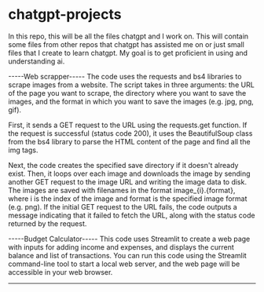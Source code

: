 # chatgpt-projects
In this repo, this will be all the files chatgpt and I work on. This will contain some files from other repos that chatgpt has assisted me on or just small files that I create to learn chatgpt. My goal is to get proficient in using and understanding ai.


-----Web scrapper-----
The code uses the requests and bs4 libraries to scrape images from a website. The script takes in three arguments: the URL of the page you want to scrape, the directory where you want to save the images, and the format in which you want to save the images (e.g. jpg, png, gif).

First, it sends a GET request to the URL using the requests.get function. If the request is successful (status code 200), it uses the BeautifulSoup class from the bs4 library to parse the HTML content of the page and find all the img tags.

Next, the code creates the specified save directory if it doesn't already exist. Then, it loops over each image and downloads the image by sending another GET request to the image URL and writing the image data to disk. The images are saved with filenames in the format image_{i}.{format}, where i is the index of the image and format is the specified image format (e.g. png).
If the initial GET request to the URL fails, the code outputs a message indicating that it failed to fetch the URL, along with the status code returned by the request.


-----Budget Calculator-----
This code uses Streamlit to create a web page with inputs for adding income and expenses, and displays the current balance and list of transactions. You can run this code using the Streamlit command-line tool to start a local web server, and the web page will be accessible in your web browser.

---------------------
